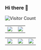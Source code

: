 ### Hi there 👋

<!--
**demokn/demokn** is a ✨ _special_ ✨ repository because its `README.md` (this file) appears on your GitHub profile.

Here are some ideas to get you started:

- 🔭 I’m currently working on ...
- 🌱 I’m currently learning ...
- 👯 I’m looking to collaborate on ...
- 🤔 I’m looking for help with ...
- 💬 Ask me about ...
- 📫 How to reach me: ...
- 😄 Pronouns: ...
- ⚡ Fun fact: ...
-->

![Visitor Count](https://profile-counter.glitch.me/demokn/count.svg)

<table>
    <tr>
        <td>
            <center><img
                    src="https://github-readme-stats.vercel.app/api?username=demokn&show_icons=true&hide_border=true&theme=dark" />
            </center>
        </td>
        <td>
            <center><img
                    src="https://github-profile-summary-cards.vercel.app/api/cards/profile-details?username=demokn&show_icons=true&theme=dark"
                    align="right" /></center>
        </td>
    </tr>
</table>

<table>
    <tr>
        <!-- <td>
            <center><img
                    src="http://github-profile-summary-cards.vercel.app/api/cards/repos-per-language?username=demokn" />
            </center>
        </td> -->
        <td>
            <center><img
                    src="https://github-readme-stats.vercel.app/api/top-langs/?username=demokn&layout=compact" />
            </center>
        </td>
        <td>
            <center><img
                    src="http://github-profile-summary-cards.vercel.app/api/cards/productive-time?username=demokn&utcOffset=8"
                    align="right" /></center>
        </td>
        <td>
            <center><img
                    src="http://github-profile-summary-cards.vercel.app/api/cards/most-commit-language?username=demokn"
                    align="right" /></center>
        </td>
    </tr>
</table>
